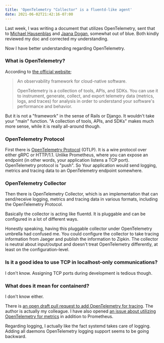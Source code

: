 ```yaml
---
title: 'OpenTelemetry "Collector" is a fluentd-like agent'
date: 2021-06-02T21:42:16-07:00
---
```


Last week, I was writing a document that utilizes OpenTelemetry, sent that to [Michael Hausenblas](https://github.com/mhausenblas) and [Jaana Dogan](https://github.com/rakyll), somewhat out of blue. Both kindly reviewed my doc and corrected my understanding.

Now I have better understanding regarding OpenTelemetry.

### What is OpenTelemetry?

According to [the official website](https://opentelemetry.io/);

> An observability framework for cloud-native software.
>
> OpenTelemetry is a collection of tools, APIs, and SDKs. You can use it to instrument, generate, collect, and export telemetry data (metrics, logs, and traces) for analysis in order to understand your software's performance and behavior.

But it is not a "framework" in the sense of Rails or Django. It wouldn't take your "main" function. "A collection of tools, APIs, and SDKs" makes much more sense, while it is really all-around though.

### OpenTelemetry Protocol

First there is [OpenTelemetry Protocol](https://github.com/open-telemetry/opentelemetry-specification/blob/main/specification/protocol/otlp.md) (OTLP). It is a wire protocol over either gRPC or HTTP/1.1. Unlike Prometheus, where you can expose an endpoint (in other words, your application listens a TCP port). OpenTelemetry protocol is "push". So Your application would send logging, metrics and tracing data to an OpenTelemetry endpoint somewhere.

### OpenTelemetry Collector

Then there is OpenTelemetry Collector, which is an implementation that can send/receive logging, metrics and tracing data in various formats, including the OpenTelemetry Protocol.

Basically the collector is acting like fluentd. It is pluggable and can be configured in a lot of different ways.

Honestly speaking, having this pluggable collector under OpenTelemetry umbrella had confused me. You could configure the collector to take tracing information from Jaeger and publish the information to Zipkin. The collector is neutral about input/output and doesn't treat OpenTelemetry differently, at least on the configuration-level.

### Is it a good idea to use TCP in localhost-only communications?

I don't know. Assigning TCP ports during development is tedious though.

### What does it mean for containerd?

I don't know either.

There is [an open draft pull request to add OpenTelemetry for tracing](https://github.com/containerd/containerd/pull/5489). The author is actually my colleague. I have also opened [an issue about utilizing OpenTelemetry for metrics](https://github.com/containerd/containerd/issues/5543) in addition to Prometheus.

Regarding logging, I actually like the fact systemd takes care of logging. Adding all daemons OpenTelemetry logging support seems to be going backward.
